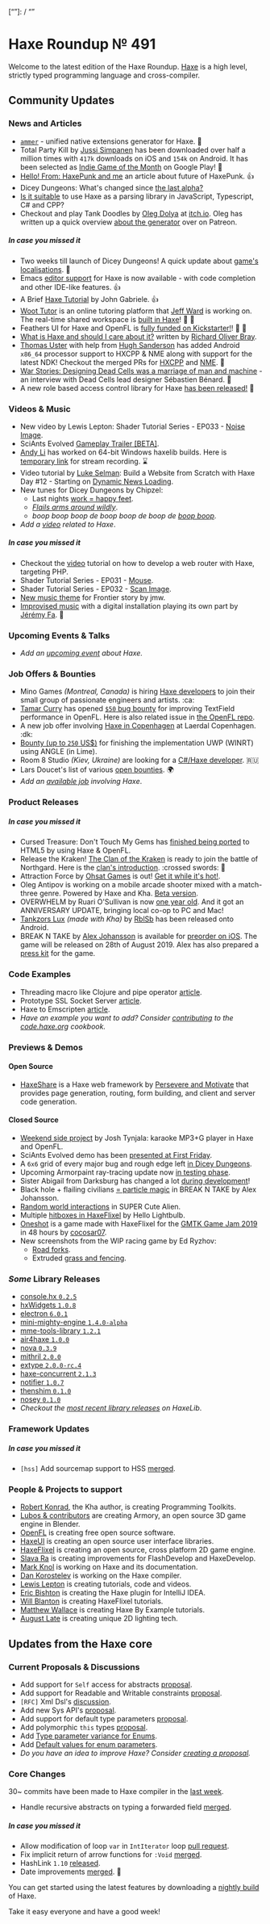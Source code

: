 [_template]: ../templates/roundup.html
[date]: / "2019-08-08 10:15:00"
[modified]: / "2019-08-08 11:01:00"
[published]: / "2019-08-08 12:00:00"
[description]: / "The latest news covering the Haxe community, featuring upcoming talks, the latest HaxeLib releases, game previews and lots more!"
[contributor]: https://twitter.com/teormech "Alexander Hohlov"
[“”]: / “”

# Haxe Roundup № 491

Welcome to the latest edition of the Haxe Roundup. [Haxe](http://haxe.org/?ref=haxe.io) is a high level, strictly typed programming language and cross-compiler.

## Community Updates

### News and Articles

- [`ammer`](https://github.com/Aurel300/ammer) - unified native extensions generator for Haxe. :star2:
- Total Party Kill by [Jussi Simpanen](https://twitter.com/AdventIslands/status/1158734094571909121) has been downloaded over half a million times with `417k` downloads on iOS and `154k` on Android. It has been selected as [Indie Game of the Month](https://play.google.com/store/apps/editorial_collection/promotion_topic_b000054_games_indie_corner_tp?hl=en_US) on Google Play! :tada:
- [Hello! From: HaxePunk and me](https://dev.to/xanozoid/hello-from-haxepunk-and-me-4h9k) an article about future of HaxePunk. :+1:
- Dicey Dungeons: What's changed since [the last alpha?](http://distractionware.com/blog/2019/08/7-whats-changed-since-last-time/)
- [Is it suitable](https://www.reddit.com/r/haxe/comments/cmp2mj/using_haxe_for_parsing_library/) to use Haxe as a parsing library in JavaScript, Typescript, C# and CPP?
- Checkout and play Tank Doodles by [Oleg Dolya](https://twitter.com/watawatabou/status/1158512105647202318) at [itch.io](https://watabou.itch.io/tank-doodles). Oleg has written up a quick overview [about the generator](https://www.patreon.com/posts/28936612) over on Patreon.

##### _In case you missed it_

- Two weeks till launch of Dicey Dungeons! A quick update about [game's localisations](http://distractionware.com/blog/2019/07/two-weeks-to-launch-localisations/). :star2:
- Emacs [editor support](https://github.com/AlonTzarafi/battle-haxe) for Haxe is now available - with code completion and other IDE-like features. :+1:
- A Brief [Haxe Tutorial](https://community.haxe.org/t/brief-haxe-tutorial/1933) by John Gabriele. :+1:
- [Woot Tutor](https://woottutor.com) is an online tutoring platform that [Jeff Ward](https://twitter.com/Jeff__Ward) is working on. The real-time shared workspace is [built in Haxe](https://twitter.com/Jeff__Ward/status/1151936559471443968)! :star2: :clap:
- Feathers UI for Haxe and OpenFL is [fully funded on Kickstarter!](https://www.kickstarter.com/projects/feathersui/feathers-ui-cross-platform-components-for-haxe-and-openfl/posts/2570272)! :star2: :tada:
- [What is Haxe and should I care about it?](https://dev.to/richardbray/what-is-haxe-and-should-i-care-about-it-4f5n) written by [Richard Oliver Bray](https://twitter.com/Ceiga/status/1153711553549602816).
- [Thomas Uster](https://twitter.com/thomasuster/status/1152944982770118656) with help from [Hugh Sanderson](https://twitter.com/GameHaxe) has added Android `x86_64` processor support to HXCPP & NME along with support for the latest NDK! Checkout the merged PRs for [HXCPP](https://github.com/HaxeFoundation/hxcpp/pull/825) and [NME](https://github.com/haxenme/nme/pull/623). :star2:
- [War Stories: Designing Dead Cells was a marriage of man and machine](https://arstechnica.com/gaming/2019/07/war-stories-designing-dead-cells-was-a-marriage-of-man-and-machine/) - an interview with Dead Cells lead designer Sébastien Bénard. :star2:
- A new role based access control library for Haxe [has been released!](https://community.haxe.org/t/a-new-role-based-access-control-library-for-haxe/1900/1) :star2:

### Videos & Music

- New video by Lewis Lepton: Shader Tutorial Series - EP033 - [Noise Image](https://www.youtube.com/watch?v=8GaZsg8vJUw).
- SciAnts Evolved [Gameplay Trailer [BETA]](https://www.youtube.com/watch?v=qL4VQfGBy_w).
- [Andy Li](https://twitter.com/andy_li/status/1157204483736125440) has worked on 64-bit Windows haxelib builds. Here is [temporary link](https://www.twitch.tv/videos/461414523) for stream recording. :hourglass:
- Video tutorial by [Luke Selman](https://twitter.com/PMBusinessInt): Build a Website from Scratch with Haxe Day #12 - Starting on [Dynamic News Loading](https://www.youtube.com/watch?v=nBb4LuVAUwU).
- New tunes for Dicey Dungeons by Chipzel:
    * Last nights [work = happy feet](https://twitter.com/chipzel/status/1156892633475817478).
    * [*Flails arms around wildly*](https://twitter.com/chipzel/status/1159044489387958272).
    * _boop boop boop de boop boop de boop de [boop boop](https://twitter.com/chipzel/status/1159096086549663746)_.
- _Add a [video](https://github.com/skial/haxe.io/labels/video) related to Haxe_.

##### _In case you missed it_

- Checkout the [video](https://twitter.com/PMBusinessInt/status/1154455155531755520) tutorial on how to develop a web router with Haxe, targeting PHP.
- Shader Tutorial Series - EP031 - [Mouse](https://www.youtube.com/watch?v=v5U4dmCe7AA&feature=youtu.be&a=).
- Shader Tutorial Series - EP032 - [Scan Image](https://www.youtube.com/watch?v=fX8ZbrgIPW8&feature=youtu.be&a=).
- [New music theme](https://twitter.com/jmw327/status/1156519103089303554) for Frontier story by jmw.
- [Improvised music](https://vimeo.com/351189918) with a digital installation playing its own part by [Jérémy Fa](https://twitter.com/jeremyfaivre/status/1156464820721340416). :star2:

### Upcoming Events & Talks

- _Add an [upcoming event](https://github.com/skial/haxe.io/labels/events) about Haxe._

### Job Offers & Bounties

- Mino Games _(Montreal, Canada)_ is hiring [Haxe developers](https://github.com/skial/haxe.io/issues/649) to join their small group of passionate engineers and artists. :ca:
- [Tamar Curry](https://twitter.com/tamarcurry/status/1157369507691675648) has opened [`$50` bug bounty](https://github.com/streiffus/OpenFLTextPerformance) for improving TextField performance in OpenFL. Here is also related issue in [the OpenFL repo](https://github.com/openfl/openfl/issues/2229).
- A new job offer involving [Haxe in Copenhagen](https://community.haxe.org/t/job-offer-involving-haxe-in-copenhagen/1861) at Laerdal Copenhagen. :dk:
- [Bounty (up to `250` US$)](https://community.openfl.org/t/bounty-up-to-250-us-for-finishing-the-implementation-uwp-winrt-using-angle-in-lime/11805) for finishing the implementation UWP (WINRT) using ANGLE (in Lime).
- Room 8 Studio _(Kiev, Ukraine)_ are looking for a [C#/Haxe developer](https://gamedev.ru/job/forum/?id=244867). :ru:
- Lars Doucet's list of various [open bounties](https://github.com/larsiusprime/larsBounties/issues). :earth_africa:
- _Add an [available job](https://github.com/skial/haxe.io/labels/jobs) involving Haxe_.

### Product Releases


##### _In case you missed it_

- Cursed Treasure: Don't Touch My Gems has [finished being ported](https://twitter.com/IriySoft/status/1155812628180213766) to HTML5 by using Haxe & OpenFL.
- Release the Kraken! [The Clan of the Kraken](https://store.steampowered.com/app/1088640/Northgard__Lyngbakr_Clan_of_the_Kraken/) is ready to join the battle of Northgard. Here is the [clan's introduction](https://steamcommunity.com/games/466560/announcements/detail/1620649008156224070). :crossed swords: :squid:
- Attraction Force by [Ohsat Games](https://twitter.com/ohsat_games/status/1154709878444843008) is out! [Get it while it's hot!](https://ohsat-andrej.itch.io/attraction-force).
- Oleg Antipov is working on a mobile arcade shooter mixed with a match-three genre. Powered by Haxe and Kha. [Beta version](http://anegmetex.com/games/utilizer-deluxe/).
- OVERWHELM by Ruari O'Sullivan is now [one year old](https://twitter.com/randomnine/status/1151890142078078976). And it got an ANNIVERSARY UPDATE, bringing local co-op to PC and Mac!
- [Tankzors Lux](https://play.google.com/store/apps/details?id=org.tankzors) _(made with Kha)_ by [RblSb](https://twitter.com/RblSb/status/1151472216116224000) has been released onto Android.
- BREAK N TAKE by [Alex Johansson](https://twitter.com/alexvscoding/status/1149999020347154432) is available for [preorder on iOS](https://apps.apple.com/gb/app/break-n-take/id1207678993#?platform=ipad). The game will be released on 28th of August 2019. Alex has also prepared a [press kit](https://presskit.itch.io/break-n-take-press-kit) for the game.

### Code Examples

- Threading macro like Clojure and pipe operator [article](https://code.haxe.org/category/macros/threading-macro.html).
- Prototype SSL Socket Server [article](https://code.haxe.org/category/other/ssl-socket-server.html).
- Haxe to Emscripten [article](https://code.haxe.org/category/beginner/haxe-to-emscripten-hello-world.html).
- _Have an example you want to add? Consider [contributing](https://github.com/HaxeFoundation/code-cookbook#contributing-articles) to the [code.haxe.org](https://code.haxe.org/) cookbook._

### Previews & Demos

#### Open Source

- [HaxeShare](https://github.com/persevere-and-motivate/HaxeShare) is a Haxe web framework by [Persevere and Motivate](https://twitter.com/PMBusinessInt) that provides page generation, routing, form building, and client and server code generation.

#### Closed Source

- [Weekend side project](https://twitter.com/joshtynjala/status/1158076762170859521) by Josh Tynjala: karaoke MP3+G player in Haxe and OpenFL.
- SciAnts Evolved demo has been [presented at First Friday](https://twitter.com/AxolStudio/status/1157441104440156160).
- A `6x6` grid of every major bug and rough edge left [in Dicey Dungeons](https://twitter.com/terrycavanagh/status/1157730844116770820).
- Upcoming Armorpaint ray-tracing update now [in testing phase](https://twitter.com/luboslenco/status/1156938069125341186).
- Sister Abigail from Darksburg has changed a lot [during development](https://imgur.com/a/3cFwmHC)!
- Black hole + flailing civilians [= particle magic](https://twitter.com/alexvscoding/status/1159032574527889408) in BREAK N TAKE by Alex Johansson.
- [Random world interactions](https://twitter.com/SUPERCuteAlien/status/1158826401748979713) in SUPER Cute Alien.
- Multiple [hitboxes in HaxeFlixel](https://twitter.com/hello_lightbulb/status/1159116791211266049) by Hello Lightbulb.
- [Oneshot](https://cocosar07.itch.io/oneshot) is a game made with HaxeFlixel for the [GMTK Game Jam 2019](https://itch.io/jam/gmtk-2019) in 48 hours by [cocosar07](https://twitter.com/cocosar07).
- New screenshots from the WIP racing game by Ed Ryzhov:
    * [Road forks](https://twitter.com/ryzzed/status/1157035011729756162).
    * Extruded [grass and fencing](https://twitter.com/ryzzed/status/1157448844180885505).

### _Some_ Library Releases

- [console.hx `0.2.5`](https://lib.haxe.org/p/Console.hx)
- [hxWidgets `1.0.8`](https://lib.haxe.org/p/hxWidgets)
- [electron `6.0.1`](https://lib.haxe.org/p/electron)
- [mini-mighty-engine `1.4.0-alpha`](https://lib.haxe.org/p/mini-mighty-engine)
- [mme-tools-library `1.2.1`](https://lib.haxe.org/p/mme-tools-library)
- [air4haxe `1.0.0`](https://lib.haxe.org/p/air4haxe)
- [nova `0.3.9`](https://lib.haxe.org/p/nova)
- [mithril `2.0.0`](https://lib.haxe.org/p/mithril)
- [extype `2.0.0-rc.4`](https://lib.haxe.org/p/extype)
- [haxe-concurrent `2.1.3`](https://lib.haxe.org/p/haxe-concurrent)
- [notifier `1.0.7`](https://lib.haxe.org/p/notifier)
- [thenshim `0.1.0`](https://lib.haxe.org/p/thenshim)
- [nosey `0.1.0`](https://lib.haxe.org/p/nosey)
- _Checkout the [most recent library releases](https://lib.haxe.org/recent/) on HaxeLib_.

### Framework Updates

##### _In case you missed it_

- `[hss]` Add sourcemap support to HSS [merged](https://github.com/ncannasse/hss/pull/19).

### People & Projects to support

- [Robert Konrad](https://www.patreon.com/RobDangerous), the Kha author, is creating Programming Toolkits.
- [Lubos & contributors](https://armory3d.org/fund) are creating Armory, an open source 3D game engine in Blender.
- [OpenFL](https://www.patreon.com/openfl) is creating free open source software.
- [HaxeUI](https://www.patreon.com/haxeui) is creating an open source user interface libraries.
- [HaxeFlixel](https://www.patreon.com/haxeflixel) is creating an open source, cross platform 2D game engine.
- [Slava Ra](https://www.patreon.com/slavara) is creating improvements for FlashDevelop and HaxeDevelop.
- [Mark Knol](https://www.patreon.com/markknol) is working on Haxe and its documentation.
- [Dan Korostelev](https://www.patreon.com/nadako) is working on the Haxe compiler.
- [Lewis Lepton](https://www.patreon.com/lewislepton) is creating tutorials, code and videos.
- [Eric Bishton](https://www.patreon.com/EricBishton) is creating the Haxe plugin for IntelliJ IDEA.
- [Will Blanton](https://www.patreon.com/x01010111) is creating HaxeFlixel tutorials.
- [Matthew Wallace](https://www.patreon.com/haxeexamples) is creating Haxe By Example tutorials.
- [August Late](http://www.patreon.com/augustlate) is creating unique 2D lighting tech.

## Updates from the Haxe core

### Current Proposals & Discussions

- Add support for `Self` access for abstracts [proposal](https://github.com/HaxeFoundation/haxe-evolution/pull/62).
- Add support for Readable and Writable constraints [proposal](https://github.com/HaxeFoundation/haxe-evolution/pull/61).
- `[RFC]` Xml Dsl's [discussion](https://github.com/HaxeFoundation/haxe-evolution/issues/60).
- Add new Sys API's [proposal](https://github.com/HaxeFoundation/haxe-evolution/pull/59).
- Add support for default type parameters [proposal](https://github.com/HaxeFoundation/haxe-evolution/pull/50).
- Add polymorphic `this` types [proposal](https://github.com/HaxeFoundation/haxe-evolution/pull/36).
- Add [Type parameter variance for Enums](https://github.com/HaxeFoundation/haxe-evolution/pull/28).
- Add [Default values for enum parameters](https://github.com/HaxeFoundation/haxe-evolution/issues/27).
- _Do you have an idea to improve Haxe? Consider [creating a proposal]._

### Core Changes

30~ commits have been made to Haxe compiler in the [last week].

- Handle recursive abstracts on typing a forwarded field [merged](https://github.com/HaxeFoundation/haxe/pull/8609).

##### _In case you missed it_

- Allow modification of loop `var` in `IntIterator` loop [pull request](https://github.com/HaxeFoundation/haxe/pull/8581).
- Fix implicit return of arrow functions for `:Void` [merged](https://github.com/HaxeFoundation/haxe/pull/8539).
- HashLink `1.10` [released](https://github.com/HaxeFoundation/hashlink/releases/tag/1.10).
- Date improvements [merged](https://github.com/HaxeFoundation/haxe/pull/8508). :star2:

You can get started using the latest features by downloading a [nightly build] of Haxe.

Take it easy everyone and have a good week!

[nightly build]: http://build.haxe.org
[creating a proposal]: https://github.com/HaxeFoundation/haxe-evolution
[last week]: https://github.com/issues?utf8=%E2%9C%93&q=closed%3A2019-08-01..2019-08-08+org%3Ahaxefoundation+is%3Aclosed+

